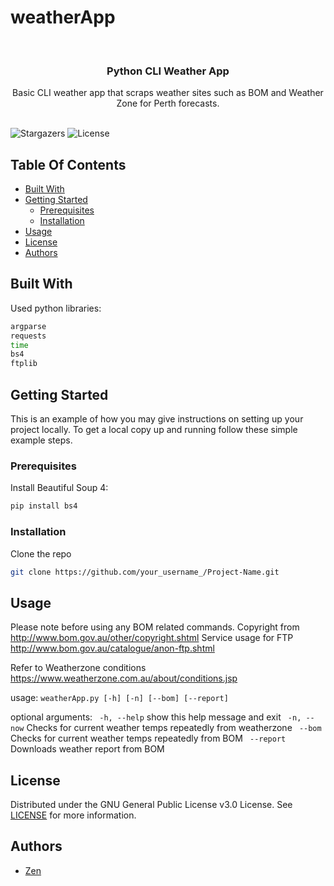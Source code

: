 # weatherApp

<br/>
<p align="center">
  <h3 align="center">Python CLI Weather App</h3>

  <p align="center">
    Basic CLI weather app that scraps weather sites such as BOM and Weather Zone for Perth forecasts.
    <br/>
    <br/>
  </p>
</p>

![Stargazers](https://img.shields.io/github/stars/zen-coder-bit/weatherApp?style=social) ![License](https://img.shields.io/github/license/zen-coder-bit/weatherApp) 

## Table Of Contents

* [Built With](#built-with)
* [Getting Started](#getting-started)
  * [Prerequisites](#prerequisites)
  * [Installation](#installation)
* [Usage](#usage)
* [License](#license)
* [Authors](#authors)


## Built With

Used python libraries:
 ```sh
argparse
requests
time
bs4
ftplib
```


## Getting Started

This is an example of how you may give instructions on setting up your project locally.
To get a local copy up and running follow these simple example steps.

### Prerequisites

Install Beautiful Soup 4:
 ```sh
pip install bs4 
```


### Installation

Clone the repo

```sh
git clone https://github.com/your_username_/Project-Name.git
```

## Usage
Please note before using any BOM related commands.
Copyright from http://www.bom.gov.au/other/copyright.shtml
Service usage for FTP http://www.bom.gov.au/catalogue/anon-ftp.shtml
  
Refer to Weatherzone conditions
https://www.weatherzone.com.au/about/conditions.jsp



usage: ```weatherApp.py [-h] [-n] [--bom] [--report]```

optional arguments:
 ``` -h, --help```  show this help message and exit
 ``` -n, --now```   Checks for current weather temps repeatedly from weatherzone
``` --bom```    Checks for current weather temps repeatedly from BOM
``` --report```    Downloads weather report from BOM

## License

Distributed under the GNU General Public License v3.0 License. See [LICENSE](https://github.com/zen-coder-bit/weatherApp/LICENSE.md) for more information.

## Authors

* [Zen](https://github.com/zen-coder-bit)




